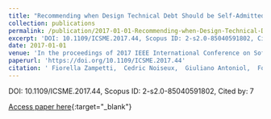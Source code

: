 ```yaml
---
title: "Recommending when Design Technical Debt Should be Self-Admitted"
collection: publications
permalink: /publication/2017-01-01-Recommending-when-Design-Technical-Debt-Should-be-Self-Admitted
excerpt: 'DOI: 10.1109/ICSME.2017.44, Scopus ID: 2-s2.0-85040591802, Cited by: 7'
date: 2017-01-01
venue: 'In the proceedings of 2017 IEEE International Conference on Software Maintenance and Evolution, ICSME 2017, Shanghai, China, September 17-22, 2017'
paperurl: 'https://doi.org/10.1109/ICSME.2017.44'
citation: ' Fiorella Zampetti,  Cedric Noiseux,  Giuliano Antoniol,  Foutse Khomh,  Massimiliano Di, &quot;Recommending when Design Technical Debt Should be Self-Admitted.&quot; In the proceedings of 2017 IEEE International Conference on Software Maintenance and Evolution, ICSME 2017, Shanghai, China, September 17-22, 2017, 2017.'
---
```

DOI: 10.1109/ICSME.2017.44, Scopus ID: 2-s2.0-85040591802, Cited by: 7

[Access paper here](https://doi.org/10.1109/ICSME.2017.44){:target="_blank"}
